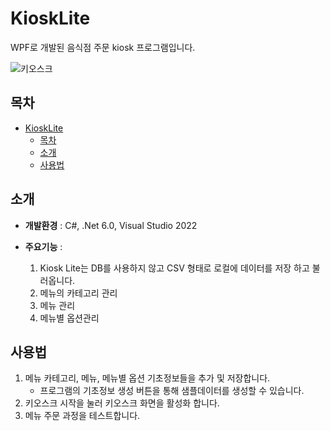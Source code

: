 # KioskLite
<!--![배지 또는 로고 이미지 (선택사항)](링크)-->
<!--프로젝트에 대한 간단한 설명을 여기에 작성합니다.-->
WPF로 개발된 음식점 주문 kiosk 프로그램입니다.

![키오스크](https://github.com/user-attachments/assets/cc7bd41a-f997-41c6-8f8b-80da42062c5a)


## 목차
- [KioskLite](#kiosklite)
  - [목차](#목차)
  - [소개](#소개)
  - [사용법](#사용법)
<!--- [기여](#기여)
- [라이선스](#라이선스)
- [문의](#문의)
-->
## 소개
<!--프로젝트에 대한 자세한 설명을 여기에 작성합니다.  -->
- **개발환경** : C#, .Net 6.0, Visual Studio 2022

 
- **주요기능** : 
  1. Kiosk Lite는 DB를 사용하지 않고 CSV 형태로 로컬에 데이터를 저장 하고 불러옵니다.
  2. 메뉴의 카테고리 관리
  3. 메뉴 관리
  4. 메뉴별 옵션관리
   
## 사용법

1. 메뉴 카테고리, 메뉴, 메뉴별 옵션 기초정보들을 추가 및 저장합니다.
   * 프로그램의 기초정보 생성 버튼을 통해 샘플데이터를 생성할 수 있습니다.
2. 키오스크 시작을 눌러 키오스크 화면을 활성화 합니다.
3. 메뉴 주문 과정을 테스트합니다.
